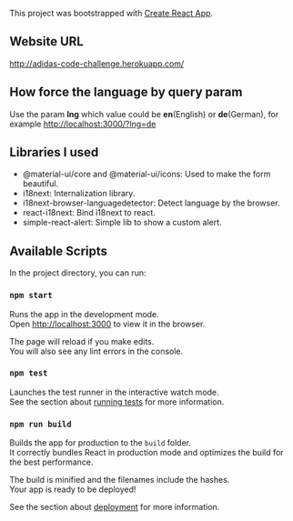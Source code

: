 This project was bootstrapped with [Create React App](https://github.com/facebook/create-react-app).

## Website URL
http://adidas-code-challenge.herokuapp.com/

## How force the language by query param
Use the param **lng** which value could be **en**(English) or **de**(German), for example [http://localhost:3000/?lng=de](http://localhost:3000/?lng=de)

## Libraries I used
 - @material-ui/core and @material-ui/icons: Used to make the form beautiful.
 - i18next: Internalization library.
 - i18next-browser-languagedetector: Detect language by the browser.
 - react-i18next: Bind i18next to react.
 - simple-react-alert: Simple lib to show a custom alert.

## Available Scripts

In the project directory, you can run:

### `npm start`

Runs the app in the development mode.<br>
Open [http://localhost:3000](http://localhost:3000) to view it in the browser.

The page will reload if you make edits.<br>
You will also see any lint errors in the console.

### `npm test`

Launches the test runner in the interactive watch mode.<br>
See the section about [running tests](https://facebook.github.io/create-react-app/docs/running-tests) for more information.

### `npm run build`

Builds the app for production to the `build` folder.<br>
It correctly bundles React in production mode and optimizes the build for the best performance.

The build is minified and the filenames include the hashes.<br>
Your app is ready to be deployed!

See the section about [deployment](https://facebook.github.io/create-react-app/docs/deployment) for more information.
